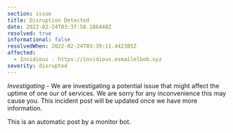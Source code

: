 ```yaml
---
section: issue
title: Disruption Detected
date: 2022-02-24T03:37:58.186448Z
resolved: true
informational: false
resolvedWhen: 2022-02-24T03:39:11.442385Z
affected:
  - Invidious - https://invidious.esmailelbob.xyz
severity: disrupted
---
```

*Investigating* - We are investigating a potential issue that might affect the uptime of one our of services. We are sorry for any inconvenience this may cause you. This incident post will be updated once we have more information.

This is an automatic post by a monitor bot.
        